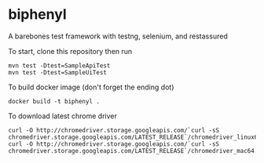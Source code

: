 # biphenyl

A barebones test framework with testng, selenium, and restassured

To start, clone this repository then run
```
mvn test -Dtest=SampleApiTest
mvn test -Dtest=SampleUiTest
```

To build docker image (don't forget the ending dot)
```
docker build -t biphenyl .
```

To download latest chrome driver
```
curl -O http://chromedriver.storage.googleapis.com/`curl -sS chromedriver.storage.googleapis.com/LATEST_RELEASE`/chromedriver_linux64.zip
curl -O http://chromedriver.storage.googleapis.com/`curl -sS chromedriver.storage.googleapis.com/LATEST_RELEASE`/chromedriver_mac64.zip
```

